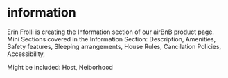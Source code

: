 # information
Erin Frolli is creating the Information section of our airBnB product page.
Mini Sections covered in the Information Section:
Description,
Amenities,
Safety features,
Sleeping arrangements,
House Rules,
Cancilation Policies,
Accessibility,

Might be included:
Host,
Neiborhood


